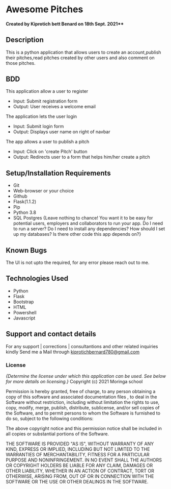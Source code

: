 # Awesome Pitches

#### Created by Kiprotich bett Benard on 18th Sept. 2021**

## Description
This is a python application that allows users to create an account,publish their pitches,read pitches created by other users and also comment on those pitches.

## BDD
This application allow a user to register
* Input: Submit registration form
* Output: User receives a welcome email

The application lets the user login
* Input: Submit login form
* Output: Displays user name on right of navbar

The app allows a user to publish a pitch
* Input: Click on 'create Pitch' button
* Output: Redirects user to a form that helps him/her create a pitch

## Setup/Installation Requirements
- Git
- Web-browser or your choice
- Github
- Flask(1.1.2)
- Pip
- Python 3.8
- SQL Postgres
{Leave nothing to chance! You want it to be easy for potential users, employers and collaborators to run your app. Do I need to run a server? Do I need to install any dependencies? How should I set up my databases? Is there other code this app depends on?}

## Known Bugs
The UI is not upto the required, for any error please reach out to me.

## Technologies Used
* Python
* Flask
* Bootstrap
* HTML
* Powershell
* Javascript

## Support and contact details
For any support | corrections | consultantions and other related inquiries kindly Send me a Mail through kiprotichbernard780@gmail.com
### License
*{Determine the license under which this application can be used.  See below for more details on licensing.}*
Copyright (c) 2021 Moringa school

Permission is hereby granted, free of charge, to any person obtaining a copy of this software and associated documentation files , to deal in the Software without restriction, including without limitation the rights to use, copy, modify, merge, publish, distribute, sublicense, and/or sell copies of the Software, and to permit persons to whom the Software is furnished to do so, subject to the following conditions:

The above copyright notice and this permission notice shall be included in all copies or substantial portions of the Software.

THE SOFTWARE IS PROVIDED "AS IS", WITHOUT WARRANTY OF ANY KIND, EXPRESS OR IMPLIED, INCLUDING BUT NOT LIMITED TO THE WARRANTIES OF MERCHANTABILITY, FITNESS FOR A PARTICULAR PURPOSE AND NONINFRINGEMENT. IN NO EVENT SHALL THE AUTHORS OR COPYRIGHT HOLDERS BE LIABLE FOR ANY CLAIM, DAMAGES OR OTHER LIABILITY, WHETHER IN AN ACTION OF CONTRACT, TORT OR OTHERWISE, ARISING FROM, OUT OF OR IN CONNECTION WITH THE SOFTWARE OR THE USE OR OTHER DEALINGS IN THE SOFTWARE.
